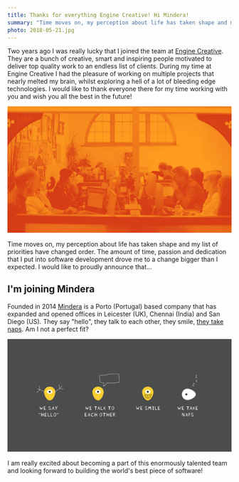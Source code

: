 ```yaml
---
title: Thanks for everything Engine Creative! Hi Mindera!
summary: "Time moves on, my perception about life has taken shape and my list of priorities have changed order. I am super happy to announce that I am leaving the Engine Creative family to join Mindera!"
photo: 2018-05-21.jpg
---
```


Two years ago I was really lucky that I joined the team at [Engine Creative](https://www.enginecreative.co.uk/). They are a bunch of creative, smart and inspiring people motivated to deliver top quality work to an endless list of clients. During my time at Engine Creative I had the pleasure of working on multiple projects that nearly melted my brain, whilst exploring a hell of a lot of bleeding edge technologies. I would like to thank everyone there for my time working with you and wish you all the best in the future!

![Engine Creative team](2018-05-21-1.jpg)

Time moves on, my perception about life has taken shape and my list of priorities have changed order. The amount of time, passion and dedication that I put into software development drove me to a change bigger than I expected. I would like to proudly announce that…

## I'm joining Mindera

Founded in 2014 [Mindera](https://mindera.com/) is a Porto (Portugal) based company that has expanded and opened offices in Leicester (UK), Chennai (India) and San Diego (US). They say "hello", they talk to each other, they smile, [they take naps](http://tinyurl.com/zc599tr). Am I not a perfect fit?

![Mindera promise](2018-05-21-2.jpg)

I am really excited about becoming a part of this enormously talented team and looking forward to building the world's best piece of software! 
